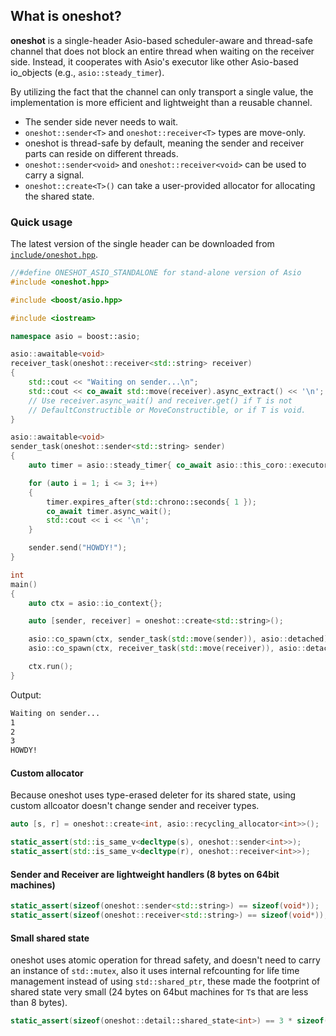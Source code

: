 ## What is oneshot?

**oneshot** is a single-header Asio-based scheduler-aware and thread-safe channel that does not block an entire thread when waiting on the receiver side. Instead, it cooperates with Asio's executor like other Asio-based io_objects (e.g., `asio::steady_timer`).

By utilizing the fact that the channel can only transport a single value, the implementation is more efficient and lightweight than a reusable channel.

* The sender side never needs to wait.
* `oneshot::sender<T>` and `oneshot::receiver<T>` types are move-only.
* oneshot is thread-safe by default, meaning the sender and receiver parts can reside on different threads.
* `oneshot::sender<void>` and `oneshot::receiver<void>` can be used to carry a signal.
* `oneshot::create<T>()` can take a user-provided allocator for allocating the shared state.

### Quick usage

The latest version of the single header can be downloaded from [`include/oneshot.hpp`](include/oneshot.hpp).
```c++
//#define ONESHOT_ASIO_STANDALONE for stand-alone version of Asio
#include <oneshot.hpp>

#include <boost/asio.hpp>

#include <iostream>

namespace asio = boost::asio;

asio::awaitable<void>
receiver_task(oneshot::receiver<std::string> receiver)
{
    std::cout << "Waiting on sender...\n";
    std::cout << co_await std::move(receiver).async_extract() << '\n';
    // Use receiver.async_wait() and receiver.get() if T is not
    // DefaultConstructible or MoveConstructible, or if T is void.
}

asio::awaitable<void>
sender_task(oneshot::sender<std::string> sender)
{
    auto timer = asio::steady_timer{ co_await asio::this_coro::executor };

    for (auto i = 1; i <= 3; i++)
    {
        timer.expires_after(std::chrono::seconds{ 1 });
        co_await timer.async_wait();
        std::cout << i << '\n';
    }

    sender.send("HOWDY!");
}

int
main()
{
    auto ctx = asio::io_context{};

    auto [sender, receiver] = oneshot::create<std::string>();

    asio::co_spawn(ctx, sender_task(std::move(sender)), asio::detached);
    asio::co_spawn(ctx, receiver_task(std::move(receiver)), asio::detached);

    ctx.run();
}

```

Output:

```BASH
Waiting on sender...
1
2
3
HOWDY!
```

#### Custom allocator
Because oneshot uses type-erased deleter for its shared state, using custom allcoator doesn't change sender and receiver types.

```C++
auto [s, r] = oneshot::create<int, asio::recycling_allocator<int>>();

static_assert(std::is_same_v<decltype(s), oneshot::sender<int>>);
static_assert(std::is_same_v<decltype(r), oneshot::receiver<int>>);
```

#### Sender and Receiver are lightweight handlers (8 bytes on 64bit machines)

```C++
static_assert(sizeof(oneshot::sender<std::string>) == sizeof(void*));
static_assert(sizeof(oneshot::receiver<std::string>) == sizeof(void*));
```

#### Small shared state
oneshot uses atomic operation for thread safety, and doesn't need to carry an instance of `std::mutex`, also it uses internal refcounting for life time management instead of using `std::shared_ptr`, these made the footprint of shared state very small (24 bytes on 64but machines for `T`s that are less than 8 bytes).
```C++
static_assert(sizeof(oneshot::detail::shared_state<int>) == 3 * sizeof(void*));
```
